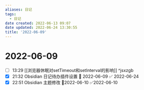 ```yaml
---
aliases: 日记
tags:
  - 日记
date created: 2022-06-13 09:07
date updated: 2022-06-24 13:30:55
title: '2022-06-09'
---
```


# 2022-06-09

- [ ] 13:29 [[浏览器休眠对setTimeout和setInterval的影响]] ^jsxzgb
- [x] 21:32 Obsidian 日记待办插件设置 📅 2022-06-09 ✅ 2022-06-24
- [x] 22:51 Obsidian 主题修改 📆2022-06-10 ✅2022-06-10
